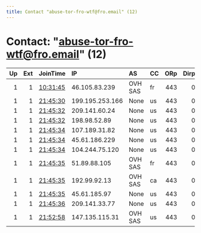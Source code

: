 ```yaml
---
title: Contact "abuse-tor-fro-wtf@fro.email" (12)
---
```


# Contact: "abuse-tor-fro-wtf@fro.email" (12)

|   Up |   Ext | JoinTime                                                                                            | IP              | AS      | CC   |   ORp |   Dirp | OS    | Version   | Nickname      |   eFamMembers |
|-----:|------:|:----------------------------------------------------------------------------------------------------|:----------------|:--------|:-----|------:|-------:|:------|:----------|:--------------|--------------:|
|    1 |     1 | [10:31:45](https://metrics.torproject.org/rs.html#details/46EA1AF29B289FC11E6B30F65A6E923910E7B637) | 46.105.83.239   | OVH SAS | fr   |   443 |      0 | Linux | 0.4.5.9   | torexitfrowtf |            12 |
|    1 |     1 | [21:45:30](https://metrics.torproject.org/rs.html#details/84AEDA431C884A2F6AE508982043BABB14999402) | 199.195.253.166 | None    | us   |   443 |      0 | Linux | 0.4.5.9   | torexitfrowtf |            12 |
|    1 |     1 | [21:45:32](https://metrics.torproject.org/rs.html#details/7F2B4BE8B6159C181F0274F300F470CDE51EA4F1) | 209.141.60.24   | None    | us   |   443 |      0 | Linux | 0.4.5.9   | torexitfrowtf |            12 |
|    1 |     1 | [21:45:32](https://metrics.torproject.org/rs.html#details/D246B0E8E191C0A0DF37C01D1101BB7D67C4B4CC) | 198.98.52.89    | None    | us   |   443 |      0 | Linux | 0.4.5.9   | torexitfrowtf |            12 |
|    1 |     1 | [21:45:34](https://metrics.torproject.org/rs.html#details/64DD3D0C2F3B07B7DF1181DDBD109E1C15D41B65) | 107.189.31.82   | None    | us   |   443 |      0 | Linux | 0.4.5.9   | torexitfrowtf |            12 |
|    1 |     1 | [21:45:34](https://metrics.torproject.org/rs.html#details/7851074643F162D3FEE8F8AD8EA128810684EC2B) | 45.61.186.229   | None    | us   |   443 |      0 | Linux | 0.4.5.9   | torexitfrowtf |            12 |
|    1 |     1 | [21:45:34](https://metrics.torproject.org/rs.html#details/F5590D907BE60AD15101F6B2C5674F3DCAF16ECB) | 104.244.75.120  | None    | us   |   443 |      0 | Linux | 0.4.5.9   | torexitfrowtf |            12 |
|    1 |     1 | [21:45:35](https://metrics.torproject.org/rs.html#details/05933DB6859B33F1B9BFB7A25F583A8B2050754B) | 51.89.88.105    | OVH SAS | fr   |   443 |      0 | Linux | 0.4.5.9   | torexitfrowtf |            12 |
|    1 |     1 | [21:45:35](https://metrics.torproject.org/rs.html#details/5C380E2CF60D627E55A41E43AF1DC5E19E638983) | 192.99.92.13    | OVH SAS | ca   |   443 |      0 | Linux | 0.4.5.9   | torexitfrowtf |            12 |
|    1 |     1 | [21:45:35](https://metrics.torproject.org/rs.html#details/97452F7E4633973363EB3023D2823BD28A787ABB) | 45.61.185.97    | None    | us   |   443 |      0 | Linux | 0.4.5.9   | torexitfrowtf |            12 |
|    1 |     1 | [21:45:36](https://metrics.torproject.org/rs.html#details/94F9DB75697DA378E98600FF32402FF580BD126B) | 209.141.33.77   | None    | us   |   443 |      0 | Linux | 0.4.5.9   | torexitfrowtf |            12 |
|    1 |     1 | [21:52:58](https://metrics.torproject.org/rs.html#details/FB60EF20CBD1FBDB7990AD204C1C4C84F8F1F37C) | 147.135.115.31  | OVH SAS | us   |   443 |      0 | Linux | 0.4.5.9   | torexitfrowtf |            12 |
